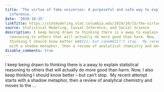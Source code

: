 ```yaml
---
title: 'The virtue of fake universes: A purposeful and safe way to explain empirical
  inference.'
date: '2019-10-15'
linkTitle: https://statmodeling.stat.columbia.edu/2019/10/15/the-virtue-of-fake-universes-a-purposeful-and-safe-way-to-explain-empirical-inference/
source: Statistical Modeling, Causal Inference, and Social Science
description: I keep being drawn to thinking there is a away to explain statistical
  reasoning to others that will actually do more good than harm. Now, I also keep
  thinking I should know better &#8211; but can&#8217;t stop.  My recent attempt starts
  with a shadow metaphor, then a review of analytical chemistry and moves to the ...
disable_comments: true
---
```

I keep being drawn to thinking there is a away to explain statistical reasoning to others that will actually do more good than harm. Now, I also keep thinking I should know better &#8211; but can&#8217;t stop.  My recent attempt starts with a shadow metaphor, then a review of analytical chemistry and moves to the ...